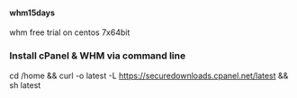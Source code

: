 #### whm15days
whm free trial on centos 7x64bit


### Install cPanel & WHM via command line



cd /home && curl -o latest -L https://securedownloads.cpanel.net/latest && sh latest
